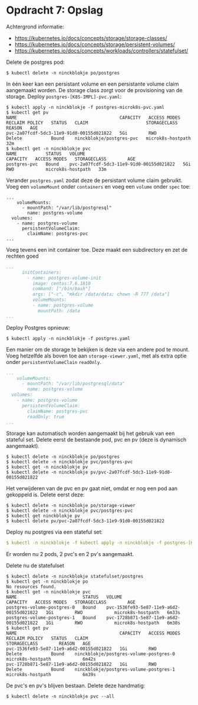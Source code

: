 # Opdracht 7: Opslag

Achtergrond informatie:
- https://kubernetes.io/docs/concepts/storage/storage-classes/
- https://kubernetes.io/docs/concepts/storage/persistent-volumes/
- https://kubernetes.io/docs/concepts/workloads/controllers/statefulset/

Delete de postgres pod:

````
$ kubectl delete -n ninckblokje po/postgres
````

In één keer kan een persistant volume en een persistante volume claim aangemaakt worden. De storage class zorgt voor de provisioning van de storage. Deploy `postgres-[K8S-IMPL]-pvc.yaml`:

````
$ kubectl apply -n ninckblokje -f postgres-microk8s-pvc.yaml
$ kubectl get pv
NAME                                       CAPACITY   ACCESS MODES   RECLAIM POLICY   STATUS   CLAIM                      STORAGECLASS        REASON   AGE
pvc-2a07fcdf-5dc3-11e9-91d0-00155d021822   5Gi        RWO            Delete           Bound    ninckblokje/postgres-pvc   microk8s-hostpath            32m
$ kubectl get -n ninckblokje pvc
NAME           STATUS   VOLUME                                     CAPACITY   ACCESS MODES   STORAGECLASS        AGE
postgres-pvc   Bound    pvc-2a07fcdf-5dc3-11e9-91d0-00155d021822   5Gi        RWO            microk8s-hostpath   33m
````

Verander `postgres.yaml` zodat deze de persistant volume claim gebruikt. Voeg een `volumeMount` onder `containers` en voeg een `volume` onder `spec` toe:

````
...
    volumeMounts:
      - mountPath: "/var/lib/postgresql"
        name: postgres-volume
  volumes:
    - name: postgres-volume
      persistentVolumeClaim:
        claimName: postgres-pvc
...
````

Voeg tevens een init container toe. Deze maakt een subdirectory en zet de rechten goed

````yaml
...
      initContainers:
        - name: postgres-volume-init
          image: centos:7.6.1810
          command: ["/bin/bash"]
          args: ["-c", "mkdir /data/data; chown -R 777 /data"]
          volumeMounts:
          - name: postgres-volume
            mountPath: /data
...
````

Deploy Postgres opnieuw:

````
$ kubectl apply -n ninckblokje -f postgres.yaml
````

Een manier om de storage te bekijken is deze via een andere pod te mount. Voeg hetzelfde als boven toe aan `storage-viewer.yaml`, met als extra optie onder `persistentVolumeClain` `readOnly`.

````yaml
...
    volumeMounts:
      - mountPath: "/var/lib/postgresql/data"
        name: postgres-volume
  volumes:
    - name: postgres-volume
      persistentVolumeClaim:
        claimName: postgres-pvc
        readOnly: true
...
````

Storage kan automatisch worden aangemaakt bij het gebruik van een stateful set. Delete eerst de bestaande pod, pvc en pv (deze is dynamisch aangemaakt).

````
$ kubectl delete -n ninckblokje po/postgres
$ kubectl delete -n ninckblokje pvc/postgres-pvc
$ kubectl get -n ninckblokje pv
$ kubectl delete -n ninckblokje pv/pvc-2a07fcdf-5dc3-11e9-91d0-00155d021822
````

Het verwijderen van de pvc en pv gaat niet, omdat er nog een pod aan gekoppeld is. Delete eerst deze:

````
$ kubectl delete -n ninckblokje po/storage-viewer
$ kubectl delete -n ninckblokje pvc/postgres-pvc
$ kubectl get ninckblokje pv
$ kubectl delete pv/pvc-2a07fcdf-5dc3-11e9-91d0-00155d021822
````

Deploy nu postgres via een stateful set:

````yaml
$ kubectl -n ninckblokje -f kubectl apply -n ninckblokje -f postgres-[K8S-IMPL]-statefulset.yaml
````

Er worden nu 2 pods, 2 pvc's en 2 pv's aangemaakt.

Delete nu de statefulset

````
$ kubectl delete -n ninckblokje statefulset/postgres
$ kubectl get -n ninckblokje po
No resources found.
$ kubectl get -n ninckblokje pvc
NAME                         STATUS   VOLUME                                     CAPACITY   ACCESS MODES   STORAGECLASS        AGE
postgres-volume-postgres-0   Bound    pvc-1536fe93-5e87-11e9-a6d2-00155d021822   1Gi        RWO            microk8s-hostpath   6m33s
postgres-volume-postgres-1   Bound    pvc-1728b871-5e87-11e9-a6d2-00155d021822   1Gi        RWO            microk8s-hostpath   6m30s
$ kubectl get pv
NAME                                       CAPACITY   ACCESS MODES   RECLAIM POLICY   STATUS   CLAIM                                    STORAGECLASS        REASON   AGE
pvc-1536fe93-5e87-11e9-a6d2-00155d021822   1Gi        RWO            Delete           Bound    ninckblokje/postgres-volume-postgres-0   microk8s-hostpath            6m42s
pvc-1728b871-5e87-11e9-a6d2-00155d021822   1Gi        RWO            Delete           Bound    ninckblokje/postgres-volume-postgres-1   microk8s-hostpath            6m39s
````

De pvc's en pv's blijven bestaan. Delete deze handmatig:

````
$ kubectl delete -n ninckblokje pvc --all
````